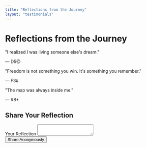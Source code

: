 ```yaml
---
title: "Reflections from the Journey"
layout: "testimonials"
---
```


# Reflections from the Journey

<div id="testimonials-container">
  <div class="testimonial">
    <p class="reflection">"I realized I was living someone else's dream."</p>
    <p class="identity">— D5@</p>
  </div>
  
  <div class="testimonial">
    <p class="reflection">"Freedom is not something you win. It's something you remember."</p>
    <p class="identity">— F3#</p>
  </div>
  
  <div class="testimonial">
    <p class="reflection">"The map was always inside me."</p>
    <p class="identity">— R8*</p>
  </div>
</div>

<div id="share-reflection" class="hidden">
  <h2>Share Your Reflection</h2>
  <form id="testimonial-form">
    <div class="form-group">
      <label for="testimonial">Your Reflection</label>
      <textarea id="testimonial" name="testimonial" required minlength="100" maxlength="500"></textarea>
    </div>
    <button type="submit">Share Anonymously</button>
  </form>
</div> 